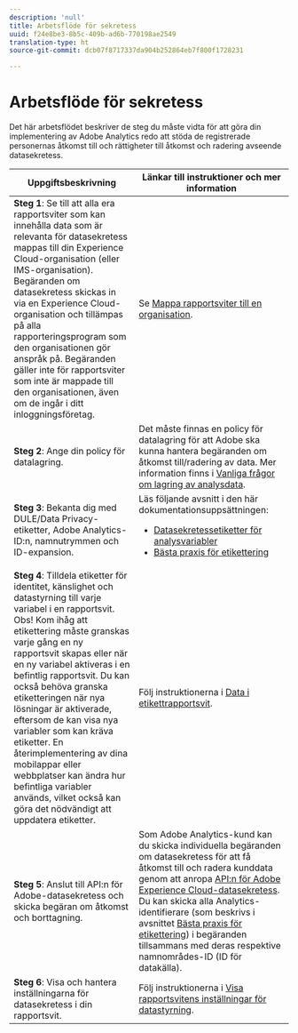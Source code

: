 ```yaml
---
description: 'null'
title: Arbetsflöde för sekretess
uuid: f24e8be3-8b5c-409b-ad6b-770198ae2549
translation-type: ht
source-git-commit: dcb07f8717337da904b252864eb7f800f1728231

---
```



# Arbetsflöde för sekretess

Det här arbetsflödet beskriver de steg du måste vidta för att göra din implementering av Adobe Analytics redo att stöda de registrerade personernas åtkomst till och rättigheter till åtkomst och radering avseende datasekretess.

| Uppgiftsbeskrivning | Länkar till instruktioner och mer information |
|--- |--- |
| **Steg 1**: Se till att alla era rapportsviter som kan innehålla data som är relevanta för datasekretess mappas till din Experience Cloud-organisation (eller IMS-organisation).  Begäranden om datasekretess skickas in via en Experience Cloud-organisation och tillämpas på alla rapporteringsprogram som den organisationen gör anspråk på. Begäranden gäller inte för rapportsviter som inte är mappade till den organisationen, även om de ingår i ditt inloggningsföretag. | Se [Mappa rapportsviter till en organisation](https://docs.adobe.com/content/help/sv-SE/core-services/interface/about-core-services/report-suite-mapping.html). |
| **Steg 2**: Ange din policy för datalagring. | Det måste finnas en policy för datalagring för att Adobe ska kunna hantera begäranden om åtkomst till/radering av data.  Mer information finns i [Vanliga frågor om lagring av analysdata](/help/technotes/data-retention.md). |
| **Steg 3**: Bekanta dig med DULE/Data Privacy-etiketter, Adobe Analytics-ID:n, namnutrymmen och ID-expansion. | Läs följande avsnitt i den här dokumentationsuppsättningen:<ul><li>[Datasekretessetiketter för analysvariabler](/help/admin/c-data-governance/gdpr-labels.md)</li><li>[Bästa praxis för etikettering](/help/admin/c-data-governance/gdpr-analytics-ids.md)</li></ul> |
| **Steg 4**: Tilldela etiketter för identitet, känslighet och datastyrning till varje variabel i en rapportsvit.  Obs! Kom ihåg att etikettering måste granskas varje gång en ny rapportsvit skapas eller när en ny variabel aktiveras i en befintlig rapportsvit. Du kan också behöva granska etiketteringen när nya lösningar är aktiverade, eftersom de kan visa nya variabler som kan kräva etiketter. En återimplementering av dina mobilappar eller webbplatser kan ändra hur befintliga variabler används, vilket också kan göra det nödvändigt att uppdatera etiketter. | Följ instruktionerna i [Data i etikettrapportsvit](/help/admin/c-data-governance/gdpr-setup-reportsuite.md). |
| **Steg 5**: Anslut till API:n för Adobe-datasekretess och skicka begäran om åtkomst och borttagning. | Som Adobe Analytics-kund kan du skicka individuella begäranden om datasekretess för att få åtkomst till och radera kunddata genom att anropa [API:n för Adobe Experience Cloud-datasekretess](https://www.adobe.io/apis/experienceplatform/gdpr.html). Du kan skicka alla Analytics-identifierare (som beskrivs i avsnittet [Bästa praxis för etikettering](/help/admin/c-data-governance/gdpr-analytics-ids.md)) i begäranden tillsammans med deras respektive namnområdes-ID (ID för datakälla). |
| **Steg 6**: Visa och hantera inställningarna för datasekretess i din rapportsvit. | Följ instruktionerna i [Visa rapportsvitens inställningar för datastyrning](/help/admin/c-data-governance/gdpr-view-settings.md). |
